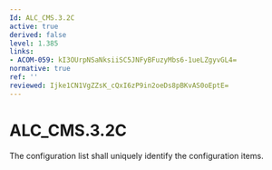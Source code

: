 ```yaml
---
Id: ALC_CMS.3.2C
active: true
derived: false
level: 1.385
links:
- ACOM-059: kI3OUrpNSaNksiiSC5JNFyBFuzyMbs6-1ueLZgyvGL4=
normative: true
ref: ''
reviewed: Ijke1CN1VgZZsK_cQxI6zP9in2oeDs8pBKvAS0oEptE=
---
```


# ALC_CMS.3.2C

The configuration list shall uniquely identify the configuration items.